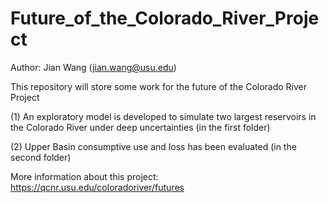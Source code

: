 # Future_of_the_Colorado_River_Project

Author: Jian Wang (jian.wang@usu.edu)

This repository will store some work for the future of the Colorado River Project

(1) An exploratory model is developed to simulate two largest reservoirs in the Colorado River under deep uncertainties (in the first folder)

(2) Upper Basin consumptive use and loss has been evaluated (in the second folder)

More information about this project: https://qcnr.usu.edu/coloradoriver/futures
